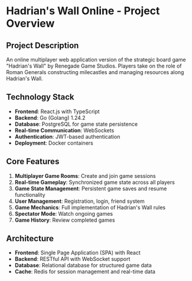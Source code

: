 # Hadrian's Wall Online - Project Overview

## Project Description
An online multiplayer web application version of the strategic board game "Hadrian's Wall" by Renegade Game Studios. Players take on the role of Roman Generals constructing milecastles and managing resources along Hadrian's Wall.

## Technology Stack
- **Frontend**: React.js with TypeScript
- **Backend**: Go (Golang) 1.24.2
- **Database**: PostgreSQL for game state persistence
- **Real-time Communication**: WebSockets
- **Authentication**: JWT-based authentication
- **Deployment**: Docker containers

## Core Features
1. **Multiplayer Game Rooms**: Create and join game sessions
2. **Real-time Gameplay**: Synchronized game state across all players
3. **Game State Management**: Persistent game saves and resume functionality
4. **User Management**: Registration, login, friend system
5. **Game Mechanics**: Full implementation of Hadrian's Wall rules
6. **Spectator Mode**: Watch ongoing games
7. **Game History**: Review completed games

## Architecture
- **Frontend**: Single Page Application (SPA) with React
- **Backend**: RESTful API with WebSocket support
- **Database**: Relational database for structured game data
- **Cache**: Redis for session management and real-time data